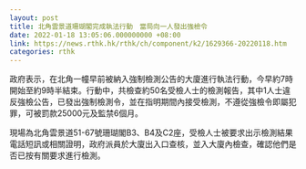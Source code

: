 ```yaml
---
layout: post
title: 北角雲景道珊瑚閣完成執法行動　當局向一人發出強檢令
date: 2022-01-18 13:05:06.000000000 +08:00
link: https://news.rthk.hk/rthk/ch/component/k2/1629366-20220118.htm
categories: rthk
---
```


政府表示，在北角一幢早前被納入強制檢測公告的大廈進行執法行動，今早約7時開始至約9時半結束。行動中，共檢查約50名受檢人士的檢測報告，其中1人士違反強檢公告，已發出強制檢測令，並在指明期間內接受檢測，不遵從強檢令即屬犯罪，可被罰款25000元及監禁6個月。

現場為北角雲景道51-67號珊瑚閣B3、B4及C2座，受檢人士被要求出示檢測結果電話短訊或相關證明，政府派員於大廈出入口查核，並入大廈內檢查，確認他們是否已按有關要求進行檢測。
